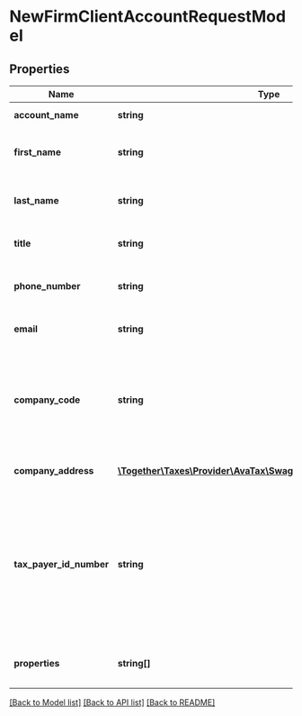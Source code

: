 # NewFirmClientAccountRequestModel

## Properties
Name | Type | Description | Notes
------------ | ------------- | ------------- | -------------
**account_name** | **string** | The name of the account to create | 
**first_name** | **string** | First name of the primary contact person for this account | 
**last_name** | **string** | Last name of the primary contact person for this account | 
**title** | **string** | Title of the primary contact person for this account | [optional] 
**phone_number** | **string** | Phone number of the primary contact person for this account | [optional] 
**email** | **string** | Email of the primary contact person for this account | 
**company_code** | **string** | Company code to be assigned to the company created for this account.                If no company code is provided, this will be defaulted to \&quot;DEFAULT\&quot; company code. | [optional] 
**company_address** | [**\Together\Taxes\Provider\AvaTax\Swagger\Model\CompanyAddress**](CompanyAddress.md) | Address information of the account being created. | 
**tax_payer_id_number** | **string** | United States Taxpayer ID number, usually your Employer Identification Number if you are a business or your  Social Security Number if you are an individual.  This value is required if the address provided is inside the US. Otherwise it is optional. | [optional] 
**properties** | **string[]** | Properties of the primary contact person for this account | [optional] 

[[Back to Model list]](../README.md#documentation-for-models) [[Back to API list]](../README.md#documentation-for-api-endpoints) [[Back to README]](../README.md)


